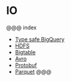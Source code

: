 # IO

@@@ index
* [Type safe BigQuery](Type-Safe-BigQuery.md)
* [HDFS](HDFS.md)
* [Bigtable](Bigtable.md)
* [Avro](Avro.md)
* [Protobuf](Protobuf.md)
* [Parquet](Parquet.md)
@@@